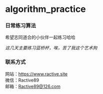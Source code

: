 # algorithm_practice

### 日常练习算法

希望志同道合的小伙伴一起练习哈哈

*这几天主要练习蓝桥杯，唉，苦了我这个艺术狗*

### 联系方式

网站：https://www.ractive.site  
微信：Ractive89  
邮箱：Ractive89@126.com  
